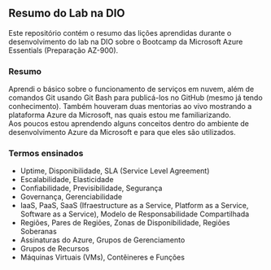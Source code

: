 ## Resumo do Lab na DIO
Este repositório contém o resumo das lições aprendidas durante o desenvolvimento do lab na DIO sobre o Bootcamp da Microsoft Azure Essentials (Preparação AZ-900).

### Resumo

Aprendi o básico sobre o funcionamento de serviços em nuvem, além de comandos Git usando Git Bash para publicá-los no GitHub (mesmo já tendo conhecimento). Também houveram duas mentorias ao vivo mostrando a plataforma Azure da Microsoft, nas quais estou me familiarizando.  
Aos poucos estou aprendendo alguns conceitos dentro do ambiente de desenvolvimento Azure da Microsoft e para que eles são utilizados.

### Termos ensinados

- Uptime, Disponibilidade, SLA (Service Level Agreement)  
- Escalabilidade, Elasticidade  
- Confiabilidade, Previsibilidade, Segurança  
- Governança, Gerenciabilidade  
- IaaS, PaaS, SaaS (Ifraestructure as a Service, Platform as a Service, Software as a Service), Modelo de Responsabilidade Compartilhada  
- Regiões, Pares de Regiões, Zonas de Disponibilidade, Regiões Soberanas  
- Assinaturas do Azure, Grupos de Gerenciamento  
- Grupos de Recursos
- Máquinas Virtuais (VMs), Contêineres e Funções
